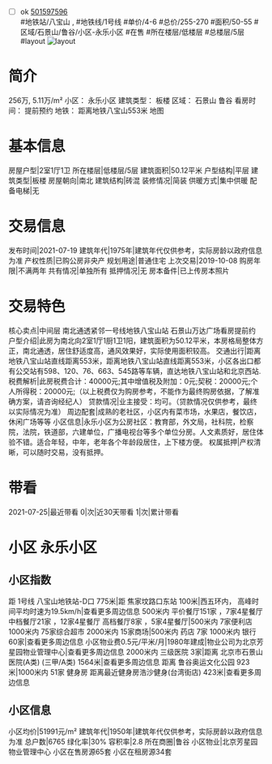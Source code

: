 - [ ] ok [501597596](https://bj.5i5j.com/ershoufang/501597596.html)  
 #地铁站/八宝山 ,  #地铁线/1号线
#单价/4-6 #总价/255-270 #面积/50-55   #区域/石景山/鲁谷/小区-永乐小区 #在售 #所在楼层/低楼层 #总楼层/5层 #layout 
![layout](http://image2a.5i5j.com/bdir/layout/523239.jpg_P5.jpg) 
# 简介 
 256万,  5.11万/m² 
小区： 永乐小区
建筑类型： 板楼
区域： 石景山 鲁谷
看房时间： 提前预约
地铁： 距离地铁八宝山553米 地图
# 基本信息 
 房屋户型|2室1厅1卫
所在楼层|低楼层/5层
建筑面积|50.12平米
户型结构|平层
建筑类型|板楼
房屋朝向|南北
建筑结构|砖混
装修情况|简装
供暖方式|集中供暖
配备电梯|无
# 交易信息 
 发布时间|2021-07-19
建筑年代|1975年|建筑年代仅供参考，实际房龄以政府信息为准
产权性质|已购公房非央产
规划用途|普通住宅
上次交易|2019-10-08
购房年限|不满两年
共有情况|单独所有
抵押情况|无
房本备件|已上传房本照片
# 交易特色 
 核心卖点|中间层 南北通透紧邻一号线地铁八宝山站 石景山万达广场看房提前约
户型介绍|此房为南北向2室1厅1厨1卫1阳，建筑面积为50.12平米，本房格局整体方正，南北通透，居住舒适度高，通风效果好，实际使用面积较高。
交通出行|距离地铁八宝山站直线距离553米，距离地铁八宝山站直线距离553米，小区各出口都有公交站有598、120、76、663、545路等车辆，直达地铁八宝山站和北京西站.
税费解析|此房税费合计：40000元;其中增值税及附加：0元;契税：20000元;个人所得税：20000元;（以上税费仅为购房参考，不能作为最终购房依据，了解准确方案，请咨询经纪人）
贷款情况|业主接受：均可。（贷款情况仅供参考，最终以实际情况为准）
周边配套|成熟的老社区，小区内有菜市场，水果店，餐饮店，休闲广场等等
小区信息|永乐小区为公房社区：教育部，外文局，社科院，检察院，法院，铁道部，六建单位，广播电视台等多个单位分房。人文素质好，居住体验不错。适合年轻，中年，老年各个年龄段居住，上下楼方便。
权属抵押|产权清晰，可以随时交易，没有抵押。
# 带看 
 2021-07-25|最近带看	 0|次|近30天带看	 1|次|累计带看
# 小区 永乐小区
## 小区指数 
 距 1号线 八宝山地铁站-D口 775米|距 焦家坟路口东站 100米|西五环内， 高峰时间平均时速为19.5km/h|查看更多周边信息
500米内 平价餐厅151家 ，7家4星餐厅
中档餐厅21家 ，12家4星餐厅
高档餐厅8家 ，5家4星餐厅|500米内 7家便利店
1000米内 75家综合超市
2000米内 15家商场|500米内 药店 7家
1000米内 银行 60家|查看更多周边信息
小区物业费0.5元/平米/月|1980年建成|物业公司为北京芳星园物业管理中心|查看更多周边信息
2000米内 三级医院 3家|距离 北京市石景山医院(A类) (三甲/A类) 1564米|查看更多周边信息
距离 鲁谷奥运文化公园 923米|1000米内 51家 健身房
距离最近健身房浩沙健身(台湾街店) 423米|查看更多周边信息
## 小区信息 
 小区均价|51991元/m²
建筑年代|1950年|建筑年代仅供参考，实际房龄以政府信息为准
总户数|6765
绿化率|30%
容积率|2.8
所在商圈|鲁谷
小区物业|北京芳星园物业管理中心
小区在售房源65套
小区在租房源34套
